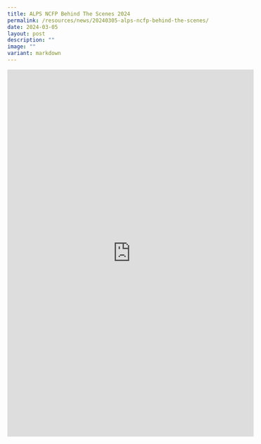 ```yaml
---
title: ALPS NCFP Behind The Scenes 2024
permalink: /resources/news/20240305-alps-ncfp-behind-the-scenes/
date: 2024-03-05
layout: post
description: ""
image: ""
variant: markdown
---
```

<iframe allow="autoplay; clipboard-write; encrypted-media; picture-in-picture; web-share" allowfullscreen="true" frameborder="0" scrolling="no" style="border:none;overflow:hidden" height="832" width="560" src="https://www.facebook.com/plugins/post.php?href=https%3A%2F%2Fwww.facebook.com%2Falpshealthcaresupplychain%2Fposts%2Fpfbid02b4GxVGr58RmupZZmMgnP71mDmkq8pPQwLJYjeTJ4v1voUPmiDQnUzmLKeCvNYw9Yl&amp;width=560&amp;show_text=true&amp;height=832&amp;appId"></iframe>